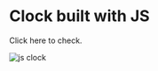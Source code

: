 # Clock built with JS
Click <a style="text-decoration: none;" href="https://theanasuddin.github.io/jsclock/" target="_blank">here</a> to check.
<p><img src="https://lh3.googleusercontent.com/twD6x0NQ3sA086XDinCBV8EbkCb1CUt5Ozzpm7sLwjE5y4dU23HZmABZnhQyLVOOSpQwiEo6XeL5fTMejLjZ=w2488-h1898-rw" alt="js clock"></p>

